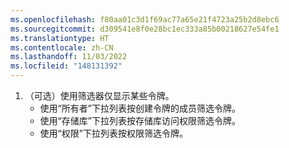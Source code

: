 ```yaml
---
ms.openlocfilehash: f80aa01c3d1f69ac77a65e21f4723a25b2d8ebc6
ms.sourcegitcommit: d309541e8f0e28bc1ec333a85b00218627e54fe1
ms.translationtype: HT
ms.contentlocale: zh-CN
ms.lasthandoff: 11/03/2022
ms.locfileid: "148131392"
---
```

1. （可选）使用筛选器仅显示某些令牌。 
   - 使用“所有者”下拉列表按创建令牌的成员筛选令牌。 
   - 使用“存储库”下拉列表按存储库访问权限筛选令牌。 
   - 使用“权限”下拉列表按权限筛选令牌。
